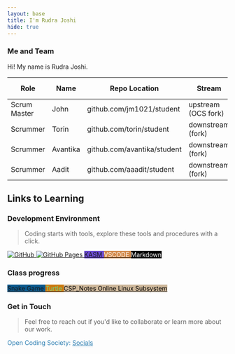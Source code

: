 ```yaml
---
layout: base
title: I'm Rudra Joshi
hide: true
---
```


### Me and Team

Hi! My name is Rudra Joshi.

| Role         | Name     | Repo Location                       | Stream                | Repo Name |
|--------------|----------|-------------------------------------|-----------------------|-----------|
| Scrum Master | John     | github.com/jm1021/student           | upstream (OCS fork)   | student   |
| Scrummer     | Torin    | github.com/torin/student            | downstream (fork)     | student   |
| Scrummer     | Avantika | github.com/avantika/student         | downstream (fork)     | student   |
| Scrummer     | Aadit    | github.com/aaadit/student           | downstream (fork)     | student   |


## Links to Learning

### Development Environment

> Coding starts with tools, explore these tools and procedures with a click.

<a href="https://github.com/Open-Coding-Society/student">
    <img src="https://img.shields.io/badge/GitHub-181717?logo=github&logoColor=white" alt="GitHub">
</a>
<a href="https://open-coding-society.github.io/student">
    <img src="https://img.shields.io/badge/GitHub%20Pages-327FC7?logo=github&logoColor=white" alt="GitHub Pages">
</a>
<a href="https://kasm.opencodingsociety.com/" class="button small" style="background-color: #6b4bd3ff">
    KASM
</a>
<a href="https://vscode.dev/" class="button small" style="background-color: #d38a4bff">
    <span style="color: #FFFFFF">VSCODE</span>
</a>
<a href="https://www.markdownguide.org/cheat-sheet" class="button small" style="background-color: #000000ff">
    <span style="color: #FFFFFF">Markdown</span>
</a>
<br>

### Class progress

<a href="{{site.baseurl}}/snake" class="button small" style="background-color: #0a588cff">
    Snake Game
</a>
<a href="{{site.baseurl}}/turtle" class="button small" style="background-color: #cb790fff">
    <span style="color: #6fd588ff">Turtle</span>
</a>
<a href="https://docs.google.com/document/d/1yHE_GjLgFemubKXLpskEQ1dmn6pDgNpuAjAL7sr-7L4/edit?tab=t.0" class="button small" style="background-color: #cdb79aff">
    <span style="color: #000000ff">CSP_Notes</span>
</a>

<a href="./ols.html" class="button small" style="background-color: #cdb79aff">
    <span style="color: #000000ff">Online Linux Subsystem</span>
</a>



<!-- Contact Section -->
### Get in Touch

> Feel free to reach out if you'd like to collaborate or learn more about our work.

<p style="color: #2A7DB1;">Open Coding Society: <a href="https://opencodingsociety.com" style="color: #2A7DB1; text-decoration: underline;">Socials</a></p>
